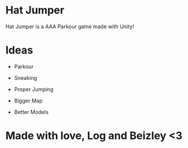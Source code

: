 # Hat Jumper

Hat Jumper is a AAA Parkour game made with Unity!

# Ideas

* Parkour

* Sneaking

* Proper Jumping

* Bigger Map

* Better Models

# Made with love, Log and Beizley <3
